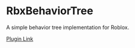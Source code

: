 # RbxBehaviorTree
A simple behavior tree implementation for Roblox.

[Plugin Link](https://github.com/Fangous/RbxBehaviorTrees)